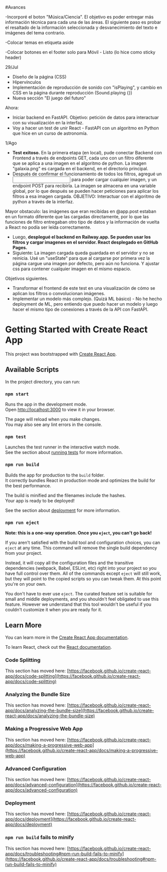 

#Avances

-Incorporé el boton "Música/Ciencia". El objetivo es poder entregar más información técnica para cada una de las áreas. El siguiente paso es probar el resaltado de la información seleccionada y desvanecimiento del texto e imágenes del tema contrario.

-Colocar temas en etiqueta aside

-Colocar botones en el footer solo para Móvil - Listo (lo hice como sticky header)

29/Jul

- Diseño de la página (CSS)
- Hipervínculos
- Implementación de reproducción de sonido con "isPlaying", y cambio en CSS en la página durante reproducción (Sound.playing {})
- Nueva sección "El juego del futuro"

Ahora:
- Iniciar backend en FastAPI. Objetivo: petición de datos para interactuar con su visualización en la interfaz.
- Voy a hacer un test de unir React - FastAPI con un algoritmo en Python que hice en un curso de astronomía.

1/Ago
- **Test exitoso.** En la primera etapa (en local), pude conectar Backend con Frontend a través de endpoints GET, cada uno con un filtro diferente que se aplica a una imagen en el algoritmo de python. La imagen "galaxia.png" es cargada en el backend, en el directorio principal.
- Después de confirmar el funcionamiento de todos los filtros, agregué un <input> para poder cargar cualquier imagen, y un endpoint POST para recibirla. La imagen se almacena en una variable global, por lo que después se pueden hacer peticiones para aplicar los filtros a esa imagen cargada. OBJETIVO: Interactuar con el algoritmo de python a través de la interfaz.
  
Mayor obstaculo: las imágenes que eran recibidas en @app.post estaban en un formato diferente que las cargadas directamente, por lo que las funciones de filtro entregaban otro tipo de datos y la información de vuelta a React no podía ser leída correctamente.
      
- Luego, **desplegué el backend en Railway.app. Se pueden usar los filtros y cargar imagenes en el servidor. React desplegado en GitHub Pages.**
- Siguiente: La imagen cargada queda guardada en el servidor y no se reinicia. Usé un "useState" para que al cargarse por primera vez la página cargue una imagen por defecto, pero aún no funciona. Y ajustar css para contener cualquier imagen en el mismo espacio.

      
Objetivos siguientes.
- Transformar el frontend de este test en una visualización de cómo se aplican los filtros o convolucionan imágenes.
- Implementar un modelo más complejo. (Quizá ML básico) - No he hecho deployment de ML, pero entiendo que puedo hacer un modelo y luego hacer el mismo tipo de conexiones a través de la API con FastAPI.















# Getting Started with Create React App

This project was bootstrapped with [Create React App](https://github.com/facebook/create-react-app).

## Available Scripts

In the project directory, you can run:

### `npm start`

Runs the app in the development mode.\
Open [http://localhost:3000](http://localhost:3000) to view it in your browser.

The page will reload when you make changes.\
You may also see any lint errors in the console.

### `npm test`

Launches the test runner in the interactive watch mode.\
See the section about [running tests](https://facebook.github.io/create-react-app/docs/running-tests) for more information.

### `npm run build`

Builds the app for production to the `build` folder.\
It correctly bundles React in production mode and optimizes the build for the best performance.

The build is minified and the filenames include the hashes.\
Your app is ready to be deployed!

See the section about [deployment](https://facebook.github.io/create-react-app/docs/deployment) for more information.

### `npm run eject`

**Note: this is a one-way operation. Once you `eject`, you can't go back!**

If you aren't satisfied with the build tool and configuration choices, you can `eject` at any time. This command will remove the single build dependency from your project.

Instead, it will copy all the configuration files and the transitive dependencies (webpack, Babel, ESLint, etc) right into your project so you have full control over them. All of the commands except `eject` will still work, but they will point to the copied scripts so you can tweak them. At this point you're on your own.

You don't have to ever use `eject`. The curated feature set is suitable for small and middle deployments, and you shouldn't feel obligated to use this feature. However we understand that this tool wouldn't be useful if you couldn't customize it when you are ready for it.

## Learn More

You can learn more in the [Create React App documentation](https://facebook.github.io/create-react-app/docs/getting-started).

To learn React, check out the [React documentation](https://reactjs.org/).

### Code Splitting

This section has moved here: [https://facebook.github.io/create-react-app/docs/code-splitting](https://facebook.github.io/create-react-app/docs/code-splitting)

### Analyzing the Bundle Size

This section has moved here: [https://facebook.github.io/create-react-app/docs/analyzing-the-bundle-size](https://facebook.github.io/create-react-app/docs/analyzing-the-bundle-size)

### Making a Progressive Web App

This section has moved here: [https://facebook.github.io/create-react-app/docs/making-a-progressive-web-app](https://facebook.github.io/create-react-app/docs/making-a-progressive-web-app)

### Advanced Configuration

This section has moved here: [https://facebook.github.io/create-react-app/docs/advanced-configuration](https://facebook.github.io/create-react-app/docs/advanced-configuration)

### Deployment

This section has moved here: [https://facebook.github.io/create-react-app/docs/deployment](https://facebook.github.io/create-react-app/docs/deployment)

### `npm run build` fails to minify

This section has moved here: [https://facebook.github.io/create-react-app/docs/troubleshooting#npm-run-build-fails-to-minify](https://facebook.github.io/create-react-app/docs/troubleshooting#npm-run-build-fails-to-minify)
